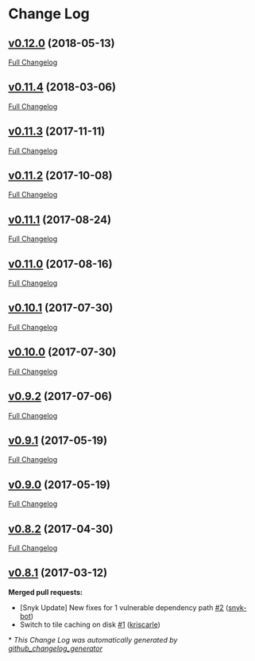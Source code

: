 # Change Log

## [v0.12.0](https://github.com/maphubs/maphubs-tileserver/tree/v0.12.0) (2018-05-13)
[Full Changelog](https://github.com/maphubs/maphubs-tileserver/compare/v0.11.4...v0.12.0)

## [v0.11.4](https://github.com/maphubs/maphubs-tileserver/tree/v0.11.4) (2018-03-06)
[Full Changelog](https://github.com/maphubs/maphubs-tileserver/compare/v0.11.3...v0.11.4)

## [v0.11.3](https://github.com/maphubs/maphubs-tileserver/tree/v0.11.3) (2017-11-11)
[Full Changelog](https://github.com/maphubs/maphubs-tileserver/compare/v0.11.2...v0.11.3)

## [v0.11.2](https://github.com/maphubs/maphubs-tileserver/tree/v0.11.2) (2017-10-08)
[Full Changelog](https://github.com/maphubs/maphubs-tileserver/compare/v0.11.1...v0.11.2)

## [v0.11.1](https://github.com/maphubs/maphubs-tileserver/tree/v0.11.1) (2017-08-24)
[Full Changelog](https://github.com/maphubs/maphubs-tileserver/compare/v0.11.0...v0.11.1)

## [v0.11.0](https://github.com/maphubs/maphubs-tileserver/tree/v0.11.0) (2017-08-16)
[Full Changelog](https://github.com/maphubs/maphubs-tileserver/compare/v0.10.1...v0.11.0)

## [v0.10.1](https://github.com/maphubs/maphubs-tileserver/tree/v0.10.1) (2017-07-30)
[Full Changelog](https://github.com/maphubs/maphubs-tileserver/compare/v0.10.0...v0.10.1)

## [v0.10.0](https://github.com/maphubs/maphubs-tileserver/tree/v0.10.0) (2017-07-30)
[Full Changelog](https://github.com/maphubs/maphubs-tileserver/compare/v0.9.2...v0.10.0)

## [v0.9.2](https://github.com/maphubs/maphubs-tileserver/tree/v0.9.2) (2017-07-06)
[Full Changelog](https://github.com/maphubs/maphubs-tileserver/compare/v0.9.1...v0.9.2)

## [v0.9.1](https://github.com/maphubs/maphubs-tileserver/tree/v0.9.1) (2017-05-19)
[Full Changelog](https://github.com/maphubs/maphubs-tileserver/compare/v0.9.0...v0.9.1)

## [v0.9.0](https://github.com/maphubs/maphubs-tileserver/tree/v0.9.0) (2017-05-19)
[Full Changelog](https://github.com/maphubs/maphubs-tileserver/compare/v0.8.2...v0.9.0)

## [v0.8.2](https://github.com/maphubs/maphubs-tileserver/tree/v0.8.2) (2017-04-30)
[Full Changelog](https://github.com/maphubs/maphubs-tileserver/compare/v0.8.1...v0.8.2)

## [v0.8.1](https://github.com/maphubs/maphubs-tileserver/tree/v0.8.1) (2017-03-12)
**Merged pull requests:**

- \[Snyk Update\] New fixes for 1 vulnerable dependency path [\#2](https://github.com/maphubs/maphubs-tileserver/pull/2) ([snyk-bot](https://github.com/snyk-bot))
- Switch to tile caching on disk [\#1](https://github.com/maphubs/maphubs-tileserver/pull/1) ([kriscarle](https://github.com/kriscarle))



\* *This Change Log was automatically generated by [github_changelog_generator](https://github.com/skywinder/Github-Changelog-Generator)*
